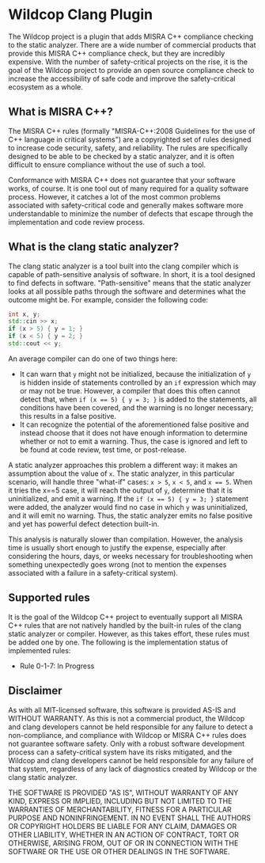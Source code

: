 # Wildcop Clang Plugin
The Wildcop project is a plugin that adds MISRA C++ compliance checking to the static analyzer.
There are a wide number of commercial products that provide this MISRA C++ compliance check, but
they are incredibly expensive. With the number of safety-critical projects on the rise, it is the
goal of the Wildcop project to provide an open source compliance check to increase the accessibility
of safe code and improve the safety-critical ecosystem as a whole.

## What is MISRA C++?
The MISRA C++ rules (formally "MISRA-C++:2008 Guidelines for the use of C++ language in critical systems")
are a copyrighted set of rules designed to increase code security, safety, and reliability. The rules are
specifically designed to be able to be checked by a static analyzer, and it is often difficult to ensure
compliance without the use of such a tool.

Conformance with MISRA C++ does not guarantee that your software works, of course. It is one tool out of
many required for a quality software process. However, it catches a lot of the most common problems associated
with safety-critical code and generally makes software more understandable to minimize the number of defects
that escape through the implementation and code review process.

## What is the clang static analyzer?
The clang static analyzer is a tool built into the clang compiler which is capable of path-sensitive analysis
of software. In short, it is a tool designed to find defects in software. "Path-sensitive" means that the static analyzer 
looks at all possible paths through the software and determines what the outcome might be. For example, consider
the following code:

```C++
int x, y;
std::cin >> x;
if (x > 5) { y = 1; }
if (x < 5) { y = 2; }
std::cout << y;
```

An average compiler can do one of two things here:
* It can warn that `y` might not be initialized, because the initialization of `y` is hidden inside of statements
controlled by an `if` expression which may or may not be true. However, a compiler that does this often cannot detect that,
when `if (x == 5) { y = 3; }` is added to the statements, all conditions have been covered, and the warning is no longer
necessary; this results in a false positive.
* It can recognize the potential of the aforementioned false positive and instead choose that it does not have enough information
to determine whether or not to emit a warning. Thus, the case is ignored and left to be found at code review, test time, or
post-release.

A static analyzer approaches this problem a different way: it makes an assumption about the value of `x`. The static analyzer, in this
particular scenario, will handle three "what-if" cases: `x > 5`, `x < 5`, and `x == 5`. When it tries the x==5 case, it will reach 
the output of `y`, determine that it is uninitialized, and emit a warning. If the `if (x == 5) { y = 3; }` statement were added, the
analyzer would find no case in which `y` was uninitialized, and it will emit no warning. Thus, the static analyzer emits no false
positive and yet has powerful defect detection built-in. 

This analysis is naturally slower than compilation. However, the analysis time is usually short enough to justify the expense, especially
after considering the hours, days, or weeks necessary for troubleshooting when something unexpectedly goes wrong (not to mention the
expenses associated with a failure in a safety-critical system).

## Supported rules
It is the goal of the Wildcop C++ project to eventually support all MISRA C++ rules that are not natively handled by the
built-in rules of the clang static analyzer or compiler. However, as this takes effort, these rules must be added one by one. The
following is the implementation status of implemented rules:

* Rule 0-1-7: In Progress

## Disclaimer
As with all MIT-licensed software, this software is provided AS-IS and WITHOUT WARRANTY. As this is not a commercial product, the
Wildcop and clang developers cannot be held responsible for any failure to detect a non-compliance, and compliance with Wildcop or
MISRA C++ rules does not guarantee software safety. Only with a robust software development process can a safety-critical system
have its risks mitigated, and the Wildcop and clang developers cannot be held responsible for any failure of that system, regardless
of any lack of diagnostics created by Wildcop or the clang static analyzer.

THE SOFTWARE IS PROVIDED "AS IS", WITHOUT WARRANTY OF ANY KIND, EXPRESS OR IMPLIED, INCLUDING BUT NOT LIMITED TO THE WARRANTIES OF MERCHANTABILITY,
FITNESS FOR A PARTICULAR PURPOSE AND NONINFRINGEMENT. IN NO EVENT SHALL THE AUTHORS OR COPYRIGHT HOLDERS BE LIABLE FOR ANY CLAIM, DAMAGES OR OTHER
LIABILITY, WHETHER IN AN ACTION OF CONTRACT, TORT OR OTHERWISE, ARISING FROM, OUT OF OR IN CONNECTION WITH THE SOFTWARE OR THE USE OR OTHER DEALINGS 
IN THE SOFTWARE.
